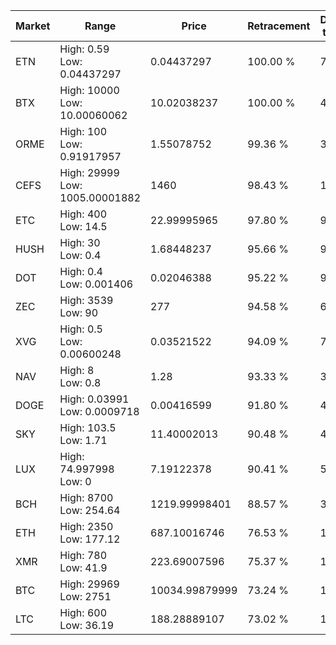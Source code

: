 | Market | Range | Price| Retracement | Doubles to 50% |
| --- | --- | --- | --- | --- |
| ETN | High: 0.59<br />Low: 0.04437297 | 0.04437297 | 100.00 % | 7.15 |
| BTX | High: 10000<br />Low: 10.00060062 | 10.02038237 | 100.00 % | 499.48 |
| ORME | High: 100<br />Low: 0.91917957 | 1.55078752 | 99.36 % | 32.54 |
| CEFS | High: 29999<br />Low: 1005.00001882 | 1460 | 98.43 % | 10.62 |
| ETC | High: 400<br />Low: 14.5 | 22.99995965 | 97.80 % | 9.01 |
| HUSH | High: 30<br />Low: 0.4 | 1.68448237 | 95.66 % | 9.02 |
| DOT | High: 0.4<br />Low: 0.001406 | 0.02046388 | 95.22 % | 9.81 |
| ZEC | High: 3539<br />Low: 90 | 277 | 94.58 % | 6.55 |
| XVG | High: 0.5<br />Low: 0.00600248 | 0.03521522 | 94.09 % | 7.18 |
| NAV | High: 8<br />Low: 0.8 | 1.28 | 93.33 % | 3.44 |
| DOGE | High: 0.03991<br />Low: 0.0009718 | 0.00416599 | 91.80 % | 4.91 |
| SKY | High: 103.5<br />Low: 1.71 | 11.40002013 | 90.48 % | 4.61 |
| LUX | High: 74.997998<br />Low: 0 | 7.19122378 | 90.41 % | 5.21 |
| BCH | High: 8700<br />Low: 254.64 | 1219.99998401 | 88.57 % | 3.67 |
| ETH | High: 2350<br />Low: 177.12 | 687.10016746 | 76.53 % | 1.84 |
| XMR | High: 780<br />Low: 41.9 | 223.69007596 | 75.37 % | 1.84 |
| BTC | High: 29969<br />Low: 2751 | 10034.99879999 | 73.24 % | 1.63 |
| LTC | High: 600<br />Low: 36.19 | 188.28889107 | 73.02 % | 1.69 |
